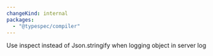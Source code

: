 ```yaml
---
changeKind: internal
packages:
  - "@typespec/compiler"
---
```


Use inspect instead of Json.stringify when logging object in server log